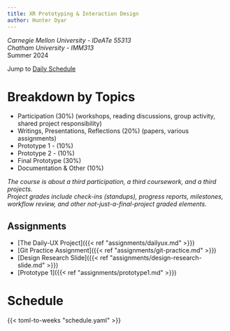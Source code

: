```yaml
---
title: XR Prototyping & Interaction Design
author: Hunter Dyar
---
```

*Carnegie Mellon University - IDeATe 55313*  
*Chatham University - IMM313*  
Summer 2024

Jump to [Daily Schedule](#daily-schedule)

# Breakdown by Topics
- Participation (30%) (workshops, reading discussions, group activity, shared project responsibility)
- Writings, Presentations, Reflections (20%) (papers, various assignments)
- Prototype 1 - (10%)
- Prototype 2 - (10%)
- Final Prototype (30%)
- Documentation & Other (10%)

*The course is about a third participation, a third coursework, and a third projects.*  
*Project grades include check-ins (standups), progress reports, milestones, workflow review, and other not-just-a-final-project graded elements.*

## Assignments
- [The Daily-UX Project]({{< ref "assignments/dailyux.md" >}})
- [Git Practice Assignment]({{< ref "assignments/git-practice.md" >}})
- [Design Research Slide]({{< ref "assignments/design-research-slide.md" >}})
- [Prototype 1]({{< ref "assignments/prototype1.md" >}})

# Schedule
{{< toml-to-weeks "schedule.yaml" >}}
